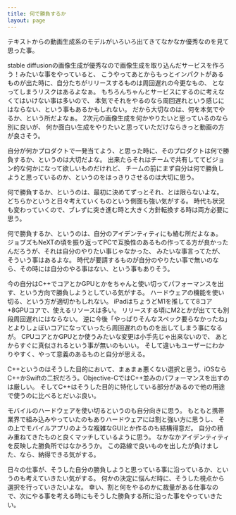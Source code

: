 ```yaml
---
title: 何で勝負するか
layout: page
---
```


テキストからの動画生成系のモデルがいろいろ出てきてなかなか優秀なのを見て思った事。

stable diffusionの画像生成が優秀なので画像生成を取り込んだサービスを作ろう！みたいな事をやっていると、
こうやってあとからもっとインパクトがあるものが出た時に、自分たちがリリースするものは周回遅れの今更なもの、
となってしまうリスクはあるよなぁ。
もちろんちゃんとサービスにするのに考えなくてはいけない事は多いので、
本気でそれをやるのなら周回遅れという感じにはならない、という事もあるかもしれない。
だから大切なのは、何を本気でやるか、という所だよなぁ。
2次元の画像生成を何かやりたいと思っているのなら別に良いが、
何か面白い生成をやりたいと思っていただけならきっと動画の方が良さそう。

自分が何かプロダクトで一発当てよう、と思った時に、そのプロダクトは何で勝負するか、というのは大切だよな。
出来たらそれはチームで共有しててビジョン的な何かになって欲しいものだけれど、
チームの前にまず自分は何で勝負しようと思っているのか、というのをはっきりさせるのは大切に思う。

何で勝負するか、というのは、最初に決めてずっとそれ、とは限らないよな。
どちらかというと日々考えていくものという側面も強い気がする。
時代も状況も変わっていくので、ブレずに突き進む時と大きく方針転換する時は両方必要に思う。

何で勝負するか、というのは、自分のアイデンティティにも絡む所だよなぁ。
ジョブズもNeXTの頃を振り返ってPCで互換性のあるもの作ってる方が良かったんだろうが、それは自分のやりたい事じゃなかった、
みたいな事言ってたが、そういう事はあるよな。
時代が要請するものが自分のやりたい事で無いのなら、その時には自分のやる事はない、という事もありそう。

今の自分はC++でコアとかGPUとかをちゃんと使い切ってパフォーマンスを出す、という方向で勝負しようとしている気がする。
ハードウェアの機能を使い切る、という方が適切かもしれない。
iPadはちょうどM1を推してて8コア+8GPUコアで、使えるリソースは多い。
リリースする頃にM2とかが出てても別段周回遅れにはならない。
逆に今後「やっぱりそんなスペック要らなかったね」とよりしょぼいコアになっていったら周回遅れのものを出してしまう事になるが。
CPUコアとかGPUとか使うみたいな変更は小手先じゃ出来ないので、
あとからすぐに真似されるという事が無いのもいい。
そして違いもユーザーにわかりやすく、やって意義のあるものと自分が思える。

C++というのはそうした目的において、まぁまぁ悪くない選択と思う。iOSならC++かSwiftの二択だろう。Objective-CではC++並みのパフォーマンスを出すのは厳しい。
そしてC++はそうした目的に特化している部分があるので他の用途で使うのに比べるとだいぶ良い。

モバイルのハードウェアを使い切るというのも自分向きに思う。
もともと携帯業界で組み込みやっていたのもありハードウェアには割と強い方に思うし、
その上でモバイルアプリのような複雑なGUIとか作るのも結構得意だ。
自分の積み重ねてきたものと良くマッチしているように思う。
なかなかアイデンティティを反映した勝負所ではなかろうか。
この路線で良いものを出したが負けました、なら、納得できる気がする。

日々の仕事が、そうした自分の勝負しようと思っている事に沿っているか、というのも考えていきたい気がする。
何かの決定に悩んだ時に、そうした視点から選択を行っていきたいよな。
幸い、割と何をやるのかに裁量がある仕事なので、次にやる事を考える時にもそうした勝負する所に沿った事をやっていきたい。